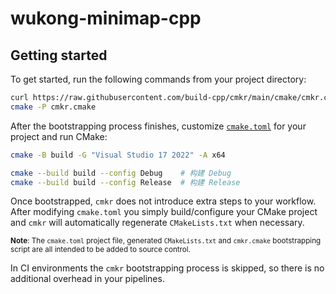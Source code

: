 # wukong-minimap-cpp

## Getting started

To get started, run the following commands from your project directory:

```sh
curl https://raw.githubusercontent.com/build-cpp/cmkr/main/cmake/cmkr.cmake -o cmkr.cmake
cmake -P cmkr.cmake
```

After the bootstrapping process finishes, customize [`cmake.toml`](https://build-cpp.github.io/cmkr/cmake-toml) for your project and run CMake:

```sh
cmake -B build -G "Visual Studio 17 2022" -A x64

cmake --build build --config Debug    # 构建 Debug
cmake --build build --config Release  # 构建 Release
```

Once bootstrapped, `cmkr` does not introduce extra steps to your workflow. After modifying `cmake.toml` you simply build/configure your CMake project and `cmkr` will automatically regenerate `CMakeLists.txt` when necessary.

<sub>**Note**: The `cmake.toml` project file, generated `CMakeLists.txt` and `cmkr.cmake` bootstrapping script are all intended to be added to source control.</sub>

In CI environments the `cmkr` bootstrapping process is skipped, so there is no additional overhead in your pipelines.
